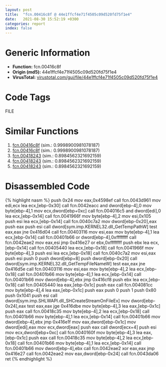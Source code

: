 ```yaml
---
layout: post
title:  "fcn.00416c8f @ 44e1ffcf4e71f4505c09d520fd75f1e4"
date:   2021-08-30 15:52:19 +0300
categories: report
index: false
---
```


# Generic Information
- **Function:** fcn.00416c8f
- **Origin (md5):** 44e1ffcf4e71f4505c09d520fd75f1e4
- **VirusTotal:** [virustotal.com/gui/file/44e1ffcf4e71f4505c09d520fd75f1e4][virustotal_ref]

# Code Tags
<span class="tag" id="FILE">FILE</span>


# Similar Functions

1. [fcn.00416c8f][similar_1_ref] (sim.: 0.9998900981078187)
2. [fcn.00416c8f][similar_2_ref] (sim.: 0.9998900981078187)
3. [fcn.00418243][similar_3_ref] (sim.: 0.8984562321692159)
4. [fcn.00418243][similar_4_ref] (sim.: 0.8984562321692159)
5. [fcn.00418243][similar_5_ref] (sim.: 0.8984562321692159)


# Disassembled Code

{% highlight nasm %}
push 0x24
mov eax,0x4598ef
call fcn.0043d961
mov edi,ecx
lea ecx,[ebp-0x30]
call fcn.0042eacc
and dword[ebp-4],0
mov byte[ebp-4],1
mov ecx,dword[ebp+0xc]
call fcn.004016c5
and dword[edi],0
lea ecx,[ebp-0x14]
call fcn.0041966f
mov byte[ebp-4],2
mov esi,0x105
push esi
lea ecx,[ebp-0x14]
call fcn.0040c7a2
mov dword[ebp-0x20],eax
push eax
push esi
call dword[sym.imp.KERNEL32.dll_GetTempPathW]
test eax,eax
jne 0x416d04
call fcn.00403116
mov esi,eax
mov byte[ebp-4],1
lea ecx,[ebp-0x14]
call fcn.00401b66
or dword[ebp-4],0xffffffff
call fcn.0042eae2
mov eax,esi
jmp 0x416e27
or ebx,0xffffffff
push ebx
lea ecx,[ebp-0x14]
call fcn.00405440
lea ecx,[ebp-0x18]
call fcn.0041966f
mov byte[ebp-4],3
push esi
lea ecx,[ebp-0x18]
call fcn.0040c7a2
mov esi,eax
push esi
push 0
push dword[ebp+8]
push dword[ebp-0x20]
call dword[sym.imp.KERNEL32.dll_GetTempFileNameW]
test eax,eax
jne 0x416d5e
call fcn.00403116
mov esi,eax
mov byte[ebp-4],2
lea ecx,[ebp-0x18]
call fcn.00401b66
mov byte[ebp-4],1
lea ecx,[ebp-0x14]
call fcn.00401b66
mov dword[ebp-4],ebx
jmp 0x416cf8
push ebx
lea ecx,[ebp-0x18]
call fcn.00405440
lea eax,[ebp-0x1c]
push eax
call fcn.004081cc
mov byte[ebp-4],4
lea eax,[ebp-0x1c]
push eax
push 0
push 1
push 0x80
push 0x1041
push esi
call dword[sym.imp.SHLWAPI.dll_SHCreateStreamOnFileEx]
mov dword[ebp-0x24],eax
test eax,eax
jge 0x416dbe
mov byte[ebp-4],3
lea eax,[ebp-0x1c]
push eax
call fcn.00418c35
mov byte[ebp-4],2
lea ecx,[ebp-0x18]
call fcn.00401b66
mov byte[ebp-4],1
lea ecx,[ebp-0x14]
call fcn.00401b66
mov dword[ebp-4],ebx
jmp 0x416e1f
mov eax,dword[ebp-0x1c]
mov dword[edi],eax
mov ecx,dword[eax]
push eax
call dword[ecx+4]
push esi
mov ecx,dword[ebp+0xc]
call fcn.0040160f
mov byte[ebp-4],3
lea eax,[ebp-0x1c]
push eax
call fcn.00418c35
mov byte[ebp-4],2
lea ecx,[ebp-0x18]
call fcn.00401b66
mov byte[ebp-4],1
lea ecx,[ebp-0x14]
call fcn.00401b66
mov dword[ebp-4],ebx
call fcn.0042eae2
xor eax,eax
jmp 0x416e27
call fcn.0042eae2
mov eax,dword[ebp-0x24]
call fcn.0043da06
ret 
{% endhighlight %}


[similar_1_ref]: /report/fcn.00416c8f@8e21fa3f0489a6a256cf202e57f712bc
[similar_2_ref]: /report/fcn.00416c8f@ff219f45286905b4a87327ca719363be
[similar_3_ref]: /report/fcn.00418243@44e1ffcf4e71f4505c09d520fd75f1e4
[similar_4_ref]: /report/fcn.00418243@ff219f45286905b4a87327ca719363be
[similar_5_ref]: /report/fcn.00418243@8e21fa3f0489a6a256cf202e57f712bc
[virustotal_ref]: https://www.virustotal.com/gui/file/44e1ffcf4e71f4505c09d520fd75f1e4